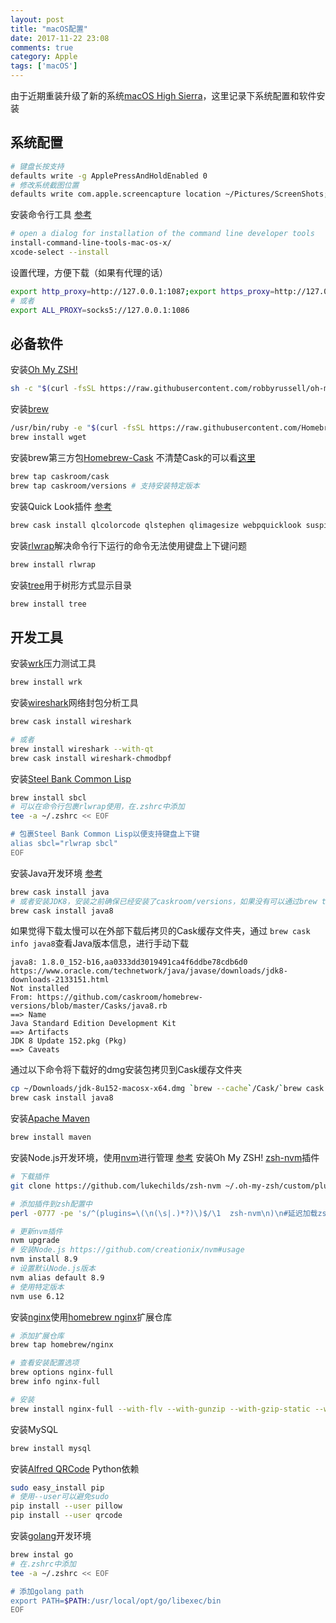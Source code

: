 ```yaml
---
layout: post
title: "macOS配置"
date: 2017-11-22 23:08
comments: true
category: Apple
tags: ['macOS']
---
```


由于近期重装升级了新的系统[macOS High Sierra](https://www.apple.com/cn/macos/high-sierra/)，这里记录下系统配置和软件安装

## 系统配置

```sh
# 键盘长按支持
defaults write -g ApplePressAndHoldEnabled 0
# 修改系统截图位置
defaults write com.apple.screencapture location ~/Pictures/ScreenShots; killall SystemUIServer
```

安装命令行工具 [参考](http://osxdaily.com/2014/02/12/)

```sh
# open a dialog for installation of the command line developer tools
install-command-line-tools-mac-os-x/
xcode-select --install
```

设置代理，方便下载（如果有代理的话）

```sh
export http_proxy=http://127.0.0.1:1087;export https_proxy=http://127.0.0.1:1087;
# 或者
export ALL_PROXY=socks5://127.0.0.1:1086
```

## 必备软件

安装[Oh My ZSH!](https://github.com/robbyrussell/oh-my-zsh)

```sh
sh -c "$(curl -fsSL https://raw.githubusercontent.com/robbyrussell/oh-my-zsh/master/tools/install.sh)"
```

安装[brew](https://brew.sh/)

```sh
/usr/bin/ruby -e "$(curl -fsSL https://raw.githubusercontent.com/Homebrew/install/master/install)"
brew install wget
```

安装brew第三方包[Homebrew-Cask](https://caskroom.github.io/) 不清楚Cask的可以看[这里](https://docs.brew.sh/brew-tap.html)

``` sh
brew tap caskroom/cask
brew tap caskroom/versions # 支持安装特定版本
```

安装Quick Look插件 [参考](https://github.com/sindresorhus/quick-look-plugins)

```sh
brew cask install qlcolorcode qlstephen qlimagesize webpquicklook suspicious-package qlvideo provisionql
```

安装[rlwrap](https://github.com/hanslub42/rlwrap)解决命令行下运行的命令无法使用键盘上下键问题

```sh
brew install rlwrap
```

安装[tree](http://mama.indstate.edu/users/ice/tree/)用于树形方式显示目录

```sh
brew install tree
```

## 开发工具

安装[wrk](https://github.com/wg/wrk)压力测试工具

```sh
brew install wrk
```

安装[wireshark](https://www.wireshark.org/)网络封包分析工具

```sh
brew cask install wireshark

# 或者
brew install wireshark --with-qt
brew cask install wireshark-chmodbpf
```

安装[Steel Bank Common Lisp](http://www.sbcl.org/)

```sh
brew install sbcl
# 可以在命令行包裹rlwrap使用，在.zshrc中添加
tee -a ~/.zshrc << EOF

# 包裹Steel Bank Common Lisp以便支持键盘上下键
alias sbcl="rlwrap sbcl"
EOF
```

安装Java开发环境 [参考](https://www.kancloud.cn/kancloud/ocds-guide-to-setting-up-mac/71035)

```sh
brew cask install java
# 或者安装JDK8，安装之前确保已经安装了caskroom/versions，如果没有可以通过brew tap caskroom/versions进行安装
brew cask install java8
```

如果觉得下载太慢可以在外部下载后拷贝的Cask缓存文件夹，通过
`brew cask info java8`查看Java版本信息，进行手动下载

```
java8: 1.8.0_152-b16,aa0333dd3019491ca4f6ddbe78cdb6d0
https://www.oracle.com/technetwork/java/javase/downloads/jdk8-downloads-2133151.html
Not installed
From: https://github.com/caskroom/homebrew-versions/blob/master/Casks/java8.rb
==> Name
Java Standard Edition Development Kit
==> Artifacts
JDK 8 Update 152.pkg (Pkg)
==> Caveats
```

通过以下命令将下载好的dmg安装包拷贝到Cask缓存文件夹

```sh
cp ~/Downloads/jdk-8u152-macosx-x64.dmg `brew --cache`/Cask/`brew cask info java8 |grep java8: | sed -E "s/: /--/"`.dmg
brew cask install java8
```

安装[Apache Maven](https://maven.apache.org/)

```sh
brew install maven
```

安装Node.js开发环境，使用[nvm](https://github.com/creationix/nvm)进行管理 [参考](https://nodejs.org/en/download/package-manager/#nvm)
安装Oh My ZSH! [zsh-nvm](https://github.com/lukechilds/zsh-nvm)插件

```sh
# 下载插件
git clone https://github.com/lukechilds/zsh-nvm ~/.oh-my-zsh/custom/plugins/zsh-nvm

# 添加插件到zsh配置中
perl -0777 -pe 's/^(plugins=\(\n(\s|.)*?)\)$/\1  zsh-nvm\n)\n#延迟加载zsh-nvm插件\nexport NVM_LAZY_LOAD=true\n/m' -i ~/.zshrc

# 更新nvm插件
nvm upgrade
# 安装Node.js https://github.com/creationix/nvm#usage
nvm install 8.9
# 设置默认Node.js版本
nvm alias default 8.9
# 使用特定版本
nvm use 6.12
```


安装[nginx](http://nginx.org/)使用[homebrew nginx](https://github.com/Homebrew/homebrew-nginx)扩展仓库

```sh
# 添加扩展仓库
brew tap homebrew/nginx

# 查看安装配置选项
brew options nginx-full
brew info nginx-full

# 安装
brew install nginx-full --with-flv --with-gunzip --with-gzip-static --with-http2 --with-mp4 --with-realip --with-status --with-sub --with-cache-purge-module --with-echo-module --with-lua-module --with-mp4-h264-module --with-subs-filter-module
```

安装MySQL

```sh
brew install mysql
```

安装[Alfred QRCode](https://github.com/hilen/Alfred.QRCode) Python依赖

```sh
sudo easy_install pip
# 使用--user可以避免sudo
pip install --user pillow
pip install --user qrcode
```

安装[golang](https://golang.org/)开发环境
```sh
brew instal go
# 在.zshrc中添加
tee -a ~/.zshrc << EOF

# 添加golang path
export PATH=$PATH:/usr/local/opt/go/libexec/bin
EOF
```

